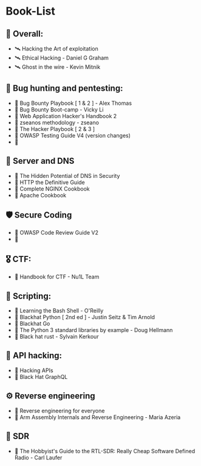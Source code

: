 # Book-List
## 🧭 Overall:
- 🛰️ Hacking the Art of exploitation
- 🛰️ Ethical Hacking - Daniel G Graham
- 🛰️ Ghost in the wire - Kevin Mitnik


## 🐞 Bug hunting and pentesting:
- 🔰 Bug Bounty Playbook [ 1 & 2 ] - Alex Thomas
- 🔰 Bug Bounty Boot-camp - Vicky Li
- 🔰 Web Application Hacker's Handbook 2 
- 🔰 zseanos methodology - zseano
- 🔰 The Hacker Playbook [ 2 & 3 ]
- 🔰 OWASP Testing Guide V4 (version changes)
- 🔰

## 🫧 Server and DNS
- 🔰 The Hidden Potential of DNS in Security
- 🔰 HTTP the Definitive Guide
- 🔰 Complete NGINX Cookbook
- 🔰 Apache Cookbook 

## 🛡 Secure Coding
- 🔰 OWASP Code Review Guide V2
- 🔰 


## 🎖️ CTF:
- 🔰 Handbook for CTF - Nu1L Team

## 📜 Scripting:
- 🔰 Learning the Bash Shell - O'Reilly
- 🔰 Blackhat Python [ 2nd ed ] - Justin Seitz & Tim Arnold
- 🔰 Blackhat Go
- 🔰 The Python 3 standard libraries by example - Doug Hellmann
- 🔰 Black hat rust - Sylvain Kerkour

## 📑 API hacking:
- 🔰 Hacking APIs
- 🔰 Black Hat GraphQL

## ⚙️ Reverse engineering
- 🔰 Reverse engineering for everyone
- 🔰 Arm Assembly Internals and Reverse Engineering - Maria Azeria

## 📡 SDR
- 🔰 The Hobbyist's Guide to the RTL-SDR: Really Cheap Software Defined Radio - Carl Laufer

